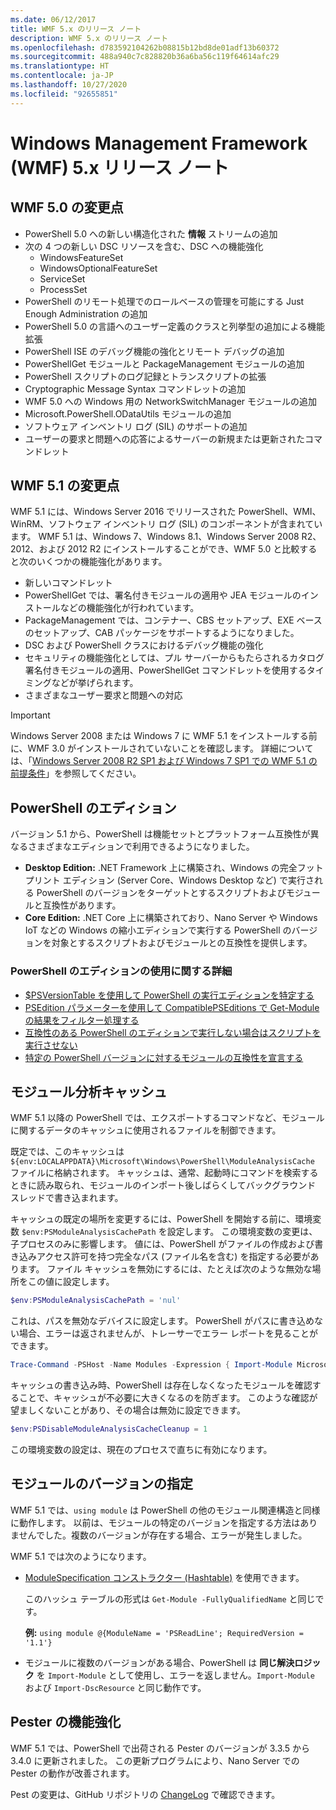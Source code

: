 ```yaml
---
ms.date: 06/12/2017
title: WMF 5.x のリリース ノート
description: WMF 5.x のリリース ノート
ms.openlocfilehash: d783592104262b08815b12bd8de01adf13b60372
ms.sourcegitcommit: 488a940c7c828820b36a6ba56c119f64614afc29
ms.translationtype: HT
ms.contentlocale: ja-JP
ms.lasthandoff: 10/27/2020
ms.locfileid: "92655851"
---
```

# <a name="windows-management-framework-wmf-5x-release-notes"></a>Windows Management Framework (WMF) 5.x リリース ノート

## <a name="wmf-50-changes"></a>WMF 5.0 の変更点

- PowerShell 5.0 への新しい構造化された **情報** ストリームの追加
- 次の 4 つの新しい DSC リソースを含む、DSC への機能強化
  - WindowsFeatureSet
  - WindowsOptionalFeatureSet
  - ServiceSet
  - ProcessSet
- PowerShell のリモート処理でのロールベースの管理を可能にする Just Enough Administration の追加
- PowerShell 5.0 の言語へのユーザー定義のクラスと列挙型の追加による機能拡張
- PowerShell ISE のデバッグ機能の強化とリモート デバッグの追加
- PowerShellGet モジュールと PackageManagement モジュールの追加
- PowerShell スクリプトのログ記録とトランスクリプトの拡張
- Cryptographic Message Syntax コマンドレットの追加
- WMF 5.0 への Windows 用の NetworkSwitchManager モジュールの追加
- Microsoft.PowerShell.ODataUtils モジュールの追加
- ソフトウェア インベントリ ログ (SIL) のサポートの追加
- ユーザーの要求と問題への応答によるサーバーの新規または更新されたコマンドレット

## <a name="wmf-51-changes"></a>WMF 5.1 の変更点

WMF 5.1 には、Windows Server 2016 でリリースされた PowerShell、WMI、WinRM、ソフトウェア インベントリ ログ (SIL) のコンポーネントが含まれています。 WMF 5.1 は、Windows 7、Windows 8.1、Windows Server 2008 R2、2012、および 2012 R2 にインストールすることができ、WMF 5.0 と比較すると次のいくつかの機能強化があります。

- 新しいコマンドレット
- PowerShellGet では、署名付きモジュールの適用や JEA モジュールのインストールなどの機能強化が行われています。
- PackageManagement では、コンテナー、CBS セットアップ、EXE ベースのセットアップ、CAB パッケージをサポートするようになりました。
- DSC および PowerShell クラスにおけるデバッグ機能の強化
- セキュリティの機能強化としては、プル サーバーからもたらされるカタログ署名付きモジュールの適用、PowerShellGet コマンドレットを使用するタイミングなどが挙げられます。
- さまざまなユーザー要求と問題への対応

> [!IMPORTANT]
> Windows Server 2008 または Windows 7 に WMF 5.1 をインストールする前に、WMF 3.0 がインストールされていないことを確認します。 詳細については、「[Windows Server 2008 R2 SP1 および Windows 7 SP1 での WMF 5.1 の前提条件](../setup/install-configure.md#wmf-51-prerequisites-for-windows-server-2008-r2-sp1-and-windows-7-sp1)」を参照してください。

## <a name="powershell-editions"></a>PowerShell のエディション

バージョン 5.1 から、PowerShell は機能セットとプラットフォーム互換性が異なるさまざまなエディションで利用できるようになりました。

- **Desktop Edition:** .NET Framework 上に構築され、Windows の完全フットプリント エディション (Server Core、Windows Desktop など) で実行される PowerShell のバージョンをターゲットとするスクリプトおよびモジュールと互換性があります。
- **Core Edition:** .NET Core 上に構築されており、Nano Server や Windows IoT などの Windows の縮小エディションで実行する PowerShell のバージョンを対象とするスクリプトおよびモジュールとの互換性を提供します。

### <a name="learn-more-about-using-powershell-editions"></a>PowerShell のエディションの使用に関する詳細

- [$PSVersionTable を使用して PowerShell の実行エディションを特定する](/powershell/module/microsoft.powershell.core/about/about_automatic_variables)
- [PSEdition パラメーターを使用して CompatiblePSEditions で Get-Module の結果をフィルター処理する](/powershell/module/microsoft.powershell.core/get-module)
- [互換性のある PowerShell のエディションで実行しない場合はスクリプトを実行させない](/powershell/scripting/gallery/concepts/script-psedition-support)
- [特定の PowerShell バージョンに対するモジュールの互換性を宣言する](/powershell/scripting/gallery/concepts/module-psedition-support)

## <a name="module-analysis-cache"></a>モジュール分析キャッシュ

WMF 5.1 以降の PowerShell では、エクスポートするコマンドなど、モジュールに関するデータのキャッシュに使用されるファイルを制御できます。

既定では、このキャッシュは `${env:LOCALAPPDATA}\Microsoft\Windows\PowerShell\ModuleAnalysisCache` ファイルに格納されます。 キャッシュは、通常、起動時にコマンドを検索するときに読み取られ、モジュールのインポート後しばらくしてバックグラウンド スレッドで書き込まれます。

キャッシュの既定の場所を変更するには、PowerShell を開始する前に、環境変数 `$env:PSModuleAnalysisCachePath` を設定します。 この環境変数の変更は、子プロセスのみに影響します。 値には、PowerShell がファイルの作成および書き込みアクセス許可を持つ完全なパス (ファイル名を含む) を指定する必要があります。 ファイル キャッシュを無効にするには、たとえば次のような無効な場所をこの値に設定します。

```powershell
$env:PSModuleAnalysisCachePath = 'nul'
```

これは、パスを無効なデバイスに設定します。 PowerShell がパスに書き込めない場合、エラーは返されませんが、トレーサーでエラー レポートを見ることができます。

```powershell
Trace-Command -PSHost -Name Modules -Expression { Import-Module Microsoft.PowerShell.Management -Force }
```

キャッシュの書き込み時、PowerShell は存在しなくなったモジュールを確認することで、キャッシュが不必要に大きくなるのを防ぎます。 このような確認が望ましくないことがあり、その場合は無効に設定できます。

```powershell
$env:PSDisableModuleAnalysisCacheCleanup = 1
```

この環境変数の設定は、現在のプロセスで直ちに有効になります。

## <a name="specifying-module-version"></a>モジュールのバージョンの指定

WMF 5.1 では、`using module` は PowerShell の他のモジュール関連構造と同様に動作します。
以前は、モジュールの特定のバージョンを指定する方法はありませんでした。複数のバージョンが存在する場合、エラーが発生しました。

WMF 5.1 では次のようになります。

- [ModuleSpecification コンストラクター (Hashtable)](/dotnet/api/microsoft.powershell.commands.modulespecification.-ctor#Microsoft_PowerShell_Commands_ModuleSpecification__ctor_System_Collections_Hashtable_) を使用できます。

  このハッシュ テーブルの形式は `Get-Module -FullyQualifiedName` と同じです。

  **例:** `using module @{ModuleName = 'PSReadLine'; RequiredVersion = '1.1'}`

- モジュールに複数のバージョンがある場合、PowerShell は **同じ解決ロジック** を `Import-Module` として使用し、エラーを返しません。`Import-Module` および `Import-DscResource` と同じ動作です。

## <a name="improvements-to-pester"></a>Pester の機能強化

WMF 5.1 では、PowerShell で出荷される Pester のバージョンが 3.3.5 から 3.4.0 に更新されました。
この更新プログラムにより、Nano Server での Pester の動作が改善されます。

Pest の変更は、GitHub リポジトリの [ChangeLog](https://github.com/pester/Pester/blob/master/CHANGELOG.md) で確認できます。
